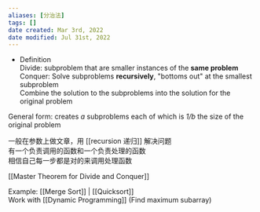 ```yaml
---
aliases: [分治法]
tags: []
date created: Mar 3rd, 2022
date modified: Jul 31st, 2022
---
```

- Definition  
Divide: subproblem that are smaller instances of the **same problem**  
Conquer: Solve subproblems **recursively**, "bottoms out" at the smallest subproblem  
Combine the solution to the subproblems into the solution for the original problem

General form: creates *a* subproblems each of which is *1/b* the size of the original problem

一般在参数上做文章，用 [[recursion 递归]] 解决问题  
有一个负责调用的函数和一个负责处理的函数  
相信自己每一步都是对的来调用处理函数

[[Master Theorem for Divide and Conquer]]

Example: [[Merge Sort]] | [[Quicksort]]  
Work with [[Dynamic Programming]] (Find maximum subarray)